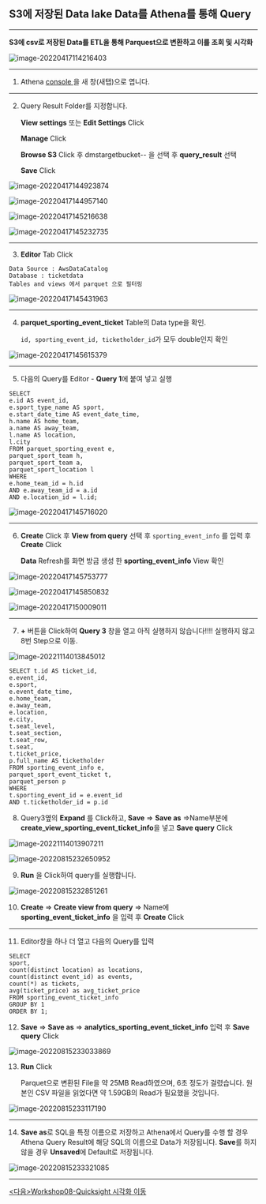 ## S3에 저장된 Data lake Data를 Athena를 통해 Query

---

**S3에 csv로 저장된 Data를 ETL을 통해  Parquest으로 변환하고 이를 조회 및 시각화**

![image-20220417114216403](images/image-20220417114216403.png)

---

1. Athena [console ](https://ap-northeast-2.console.aws.amazon.com/athena/home?region=ap-northeast-2#/query-editor) 을 새 창(새탭)으로 엽니다.

---

2. Query Result Folder를 지정합니다. 

   **View settings** 또는 **Edit Settings** Click

   **Manage** Click

   **Browse S3** Click 후 dmstargetbucket-<yourinitial>-<xxxx> 을 선택 후 **query_result** 선택

   **Save** Click

![image-20220417144923874](images/image-20220417144923874.png)

![image-20220417144957140](images/image-20220417144957140.png)

![image-20220417145216638](images/image-20220417145216638.png)

![image-20220417145232735](images/image-20220417145232735.png)

---

3. **Editor** Tab Click 

```
Data Source : AwsDataCatalog
Database : ticketdata
Tables and views 에서 parquet 으로 필터링
```

![image-20220417145431963](images/image-20220417145431963.png)

---

4. **parquet_sporting_event_ticket** Table의 Data type을 확인. 

   `id, sporting_event_id, ticketholder_id`가 모두 double인지 확인

![image-20220417145615379](images/image-20220417145615379.png)

---

5. 다음의 Query를 Editor - **Query 1**에 붙여 넣고 실행

```
SELECT
e.id AS event_id,
e.sport_type_name AS sport,
e.start_date_time AS event_date_time,
h.name AS home_team,
a.name AS away_team,
l.name AS location,
l.city
FROM parquet_sporting_event e,
parquet_sport_team h,
parquet_sport_team a,
parquet_sport_location l
WHERE
e.home_team_id = h.id
AND e.away_team_id = a.id
AND e.location_id = l.id;

```

![image-20220417145716020](images/image-20220417145716020.png)

---

6. **Create** Click 후 **View from query**  선택 후 `sporting_event_info` 를 입력 후 **Create** Click

   **Data** Refresh를 화면 방금 생성 한 **sporting_event_info** View 확인

![image-20220417145753777](images/image-20220417145753777.png)

![image-20220417145850832](images/image-20220417145850832.png)

![image-20220417150009011](images/image-20220417150009011.png)

---

7. **+** 버튼을 Click하여 **Query 3** 창을 열고 아직 실행하지 않습니다!!!! 실행하지 않고 8번 Step으로 이동.

![image-20221114013845012](images/image-20221114013845012.png)

```
SELECT t.id AS ticket_id,
e.event_id,
e.sport,
e.event_date_time,
e.home_team,
e.away_team,
e.location,
e.city,
t.seat_level,
t.seat_section,
t.seat_row,
t.seat,
t.ticket_price,
p.full_name AS ticketholder
FROM sporting_event_info e,
parquet_sport_event_ticket t,
parquet_person p
WHERE
t.sporting_event_id = e.event_id
AND t.ticketholder_id = p.id

```



8. Query3옆의 **Expand** 를 Click하고, **Save** => **Save as** =>Name부분에  **create_view_sporting_event_ticket_info**을 넣고 **Save query** Click

![image-20221114013907211](images/image-20221114013907211.png)





![image-20220815232650952](images/image-20220815232650952.png)

9. **Run** 을 Click하여 query를 실행합니다.

![image-20220815232851261](images/image-20220815232851261.png)



10. **Create** => **Create view from query** => Name에 **sporting_event_ticket_info** 을 입력 후 **Create** Click

---

11. Editor창을 하나 더 열고 다음의 Query를 입력 

```
SELECT
sport,
count(distinct location) as locations,
count(distinct event_id) as events,
count(*) as tickets,
avg(ticket_price) as avg_ticket_price
FROM sporting_event_ticket_info
GROUP BY 1
ORDER BY 1;

```

12. **Save** => **Save as** => **analytics_sporting_event_ticket_info** 입력 후 **Save query** Click



![image-20220815233033869](images/image-20220815233033869.png)



13. **Run** Click

    Parquet으로 변환된 File을 약 25MB Read하였으며, 6초 정도가 걸렸습니다. 원본인 CSV 파일을 읽었다면 약 1.59GB의 Read가 필요했을 것입니다.

![image-20220815233117190](images/image-20220815233117190.png)

---

14. **Save as**로 SQL을 특정 이름으로 저장하고 Athena에서 Query를 수행 할 경우 Athena Query Result에 해당 SQL의  이름으로 Data가 저장됩니다. **Save**를 하지 않을 경우 **Unsaved**에 Default로 저장됩니다.

![image-20220815233321085](images/image-20220815233321085.png)

---

[<다음>Workshop08-Quicksight 시각화 이동 ](./08.md)

